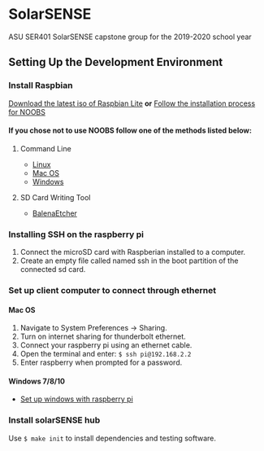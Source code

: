 # SolarSENSE
ASU SER401 SolarSENSE capstone group for the 2019-2020 school year

## Setting Up the Development Environment

### Install Raspbian
[Download the latest iso of Raspbian Lite](https://www.raspberrypi.org/downloads/raspbian/)
**or**
[Follow the installation process for NOOBS](https://www.raspberrypi.org/downloads/noobs/)

#### If you chose not to use NOOBS follow one of the methods listed below:
1. Command Line
    - [Linux](https://www.raspberrypi.org/documentation/installation/installing-images/linux.md)
    - [Mac OS](https://www.raspberrypi.org/documentation/installation/installing-images/mac.md)
    - [Windows](https://www.raspberrypi.org/documentation/installation/installing-images/windows.md)

2. SD Card Writing Tool
    - [BalenaEtcher](https://www.balena.io/etcher/)

### Installing SSH on the raspberry pi
1. Connect the microSD card with Raspberian installed to a computer.
2. Create an empty file called named ssh in the boot partition of the connected sd card.

### Set up client computer to connect through ethernet
#### Mac OS
1. Navigate to System Preferences -> Sharing.
2. Turn on internet sharing for thunderbolt ethernet.
3. Connect your raspberry pi using an ethernet cable.
4. Open the terminal and enter:
    `$ ssh pi@192.168.2.2` 
5. Enter raspberry when prompted for a password.

#### Windows 7/8/10
- [Set up windows with raspberry pi](https://anwaarullah.wordpress.com/2013/08/12/sharing-wifi-internet-connection-with-raspberry-pi-through-lanethernet-headless-mode/)

### Install solarSENSE hub
Use `$ make init` to install dependencies and testing software.

